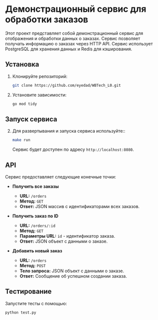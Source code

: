 # Демонстрационный сервис для обработки заказов

Этот проект представляет собой демонстрационный сервис для отображения и обработки данных о заказах. Сервис позволяет получать информацию о заказах через HTTP API.
Сервис использует PostgreSQL для хранения данных и Redis для кэширования.

## Установка

1. Клонируйте репозиторий:

   ```bash
   git clone https://github.com/eyedad/WBTech_L0.git
   ```

2. Установите зависимости:

   ```bash
   go mod tidy
   ```

## Запуск сервиса

2. Для развертывания и запуска сервиса используйте::

   ```bash
   make run
   ```

   Сервис будет доступен по адресу `http://localhost:8080`.

## API

Сервис предоставляет следующие конечные точки:

- **Получить все заказы**
  - **URL:** `/orders`
  - **Метод:** `GET`
  - **Ответ:** JSON массив с идентификаторами всех заказов.

- **Получить заказ по ID**
  - **URL:** `/orders/:id`
  - **Метод:** `GET`
  - **Параметры URL:** `id` - идентификатор заказа.
  - **Ответ:** JSON объект с данными о заказе.

- **Добавить новый заказ**
  - **URL:** `/orders`
  - **Метод:** `POST`
  - **Тело запроса:** JSON объект с данными о заказе.
  - **Ответ:** Сообщение об успешном создании заказа.

## Тестирование

Запустите тесты с помощью:

```bash
python test.py
```

